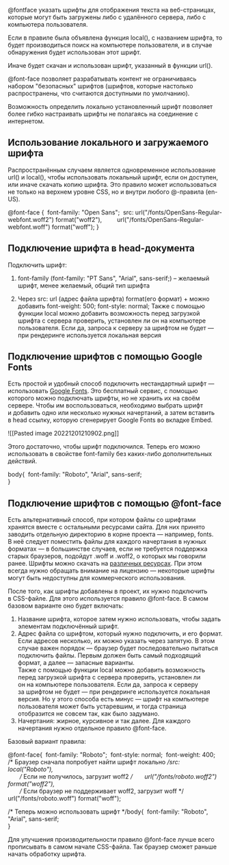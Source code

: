 @fontface указать шрифты для отображения текста на веб-страницах, которые могут быть загружены либо с удалённого сервера, либо с компьютера пользователя.

Если в правиле была объявлена функция local(), с названием шрифта, то будет производиться поиск на компьютере пользователя, и в случае обнаружения будет использован этот шрифт.

Иначе будет скачан и использован шрифт, указанный в функции url().

@font-face позволяет разрабатывать контент не ограничиваясь набором "безопасных" шрифтов (шрифтов, которые настолько распространены, что считаются доступными по умолчанию).

Возможность определить локально установленный шрифт позволяет более гибко настраивать шрифты не полагаясь на соединение с интернетом.

## Использование локального и загружаемого шрифта

Распространённым случаем является одновременное использование url() и local(), чтобы использовать локальный шрифт, если он доступен, или иначе скачать копию шрифта. 
Это правило может использоваться не только на верхнем уровне CSS, но и внутри любого @-правила (en-US).

@font-face {
 font-family: "Open Sans";
 src: url("/fonts/OpenSans-Regular-webfont.woff2") format("woff2"),
        url("/fonts/OpenSans-Regular-webfont.woff") format("woff");
}

## Подключение шрифта в head-документа

Подключить шрифт:

1. font-family (font-family: "PT Sans", "Arial", sans-serif;) – желаемый шрифт, менее желаемый, общий тип шрифта

2. Через src: url (адрес файла шрифта) format(его формат) + можно добавить font-weight: 500; font-style: normal;
   Также с помощью функции local можно добавить возможность перед загрузкой шрифта с сервера проверить, установлен ли он на компьютере пользователя. Если да, запроса к серверу за шрифтом не будет — при рендеринге используется локальная версия


## Подключение шрифтов с помощью Google Fonts

Есть простой и удобный способ подключить нестандартный шрифт — использовать [Google Fonts](https://fonts.google.com/). Это бесплатный сервис, с помощью которого можно подключать шрифты, но не хранить их на своём сервере. Чтобы им воспользоваться, необходимо выбрать шрифт и добавить одно или несколько нужных начертаний, а затем вставить в head ссылку, которую сгенерирует Google Fonts во вкладке Embed.

![[Pasted image 20221201210902.png]]

Этого достаточно, чтобы шрифт подключился. Теперь его можно использовать в свойстве font-family без каких-либо дополнительных действий.

body{  font-family: "Roboto", "Arial", sans-serif;  
}

## Подключение шрифтов с помощью @font-face

Есть альтернативный способ, при котором файлы со шрифтами хранятся вместе с остальными ресурсами сайта. Для них принято заводить отдельную директорию в корне проекта — например, fonts. В неё следует поместить файлы для каждого начертания в нужных форматах — в большинстве случаев, если не требуется поддержка старых браузеров, подойдут .woff и .woff2, о которых мы говорили ранее. Шрифты можно скачать на [различных ресурсах](https://fontstorage.com/ru/). При этом всегда нужно обращать внимание на лицензию — некоторые шрифты могут быть недоступны для коммерческого использования.

После того, как шрифты добавлены в проект, их нужно подключить в CSS-файле. Для этого используется правило @font-face. В самом базовом варианте оно будет включать:

1.  Название шрифта, которое затем нужно использовать, чтобы задать элементам подключённый шрифт.
2.  Адрес файла со шрифтом, который нужно подключить, и его формат. Если адресов несколько, их можно указать через запятую. В этом случае важен порядок — браузер будет последовательно пытаться подключить файлы. Первым должен быть самый подходящий формат, а далее — запасные варианты.  
    Также с помощью функции local можно добавить возможность перед загрузкой шрифта с сервера проверить, установлен ли он на компьютере пользователя. Если да, запроса к серверу за шрифтом не будет — при рендеринге используется локальная версия. Но у этого способа есть минус — шрифт на компьютере пользователя может быть устаревшим, и тогда страница отобразится не совсем так, как было задумано.
3.  Начертания: жирное, курсивное и так далее. Для каждого начертания нужно отдельное правило @font-face.

Базовый вариант правила:

@font-face{  font-family: "Roboto";  font-style: normal;  font-weight: 400;  /* Браузер сначала попробует найти шрифт локально */src: local("Roboto"),  
       /* Если не получилось, загрузит woff2 */       url("/fonts/roboto.woff2") format("woff2"),  
       /* Если браузер не поддерживает woff2, загрузит woff */       url("/fonts/roboto.woff") format("woff");  


/* Теперь можно использовать шрифт */body{  font-family: "Roboto", "Arial", sans-serif;  
}

Для улучшения производительности правило @font-face лучше всего прописывать в самом начале CSS-файла. Так браузер сможет раньше начать обработку шрифта.
